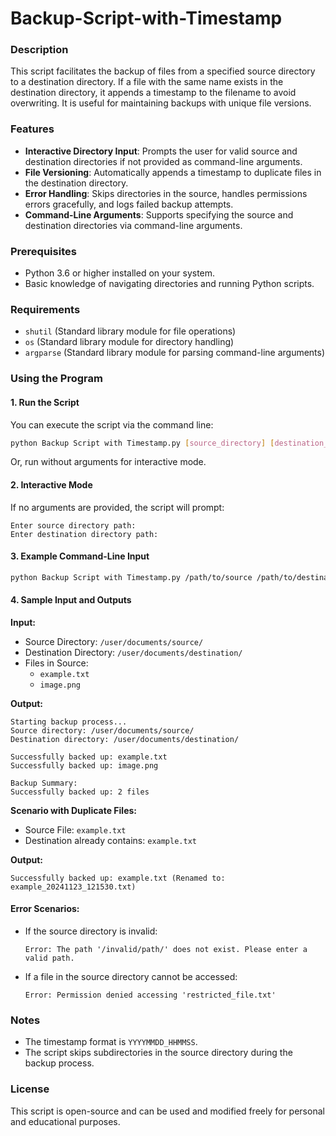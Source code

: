 # Backup-Script-with-Timestamp

### Description
This script facilitates the backup of files from a specified source directory to a destination directory. If a file with the same name exists in the destination directory, it appends a timestamp to the filename to avoid overwriting. It is useful for maintaining backups with unique file versions.

### Features
- **Interactive Directory Input**: Prompts the user for valid source and destination directories if not provided as command-line arguments.
- **File Versioning**: Automatically appends a timestamp to duplicate files in the destination directory.
- **Error Handling**: Skips directories in the source, handles permissions errors gracefully, and logs failed backup attempts.
- **Command-Line Arguments**: Supports specifying the source and destination directories via command-line arguments.

### Prerequisites
- Python 3.6 or higher installed on your system.
- Basic knowledge of navigating directories and running Python scripts.

### Requirements
- `shutil` (Standard library module for file operations)
- `os` (Standard library module for directory handling)
- `argparse` (Standard library module for parsing command-line arguments)

### Using the Program

#### 1. **Run the Script**
   You can execute the script via the command line:
   ```bash
   python Backup Script with Timestamp.py [source_directory] [destination_directory]
   ```
   Or, run without arguments for interactive mode.

#### 2. **Interactive Mode**
   If no arguments are provided, the script will prompt:
   ```
   Enter source directory path:
   Enter destination directory path:
   ```

#### 3. **Example Command-Line Input**
   ```bash
   python Backup Script with Timestamp.py /path/to/source /path/to/destination
   ```

#### 4. **Sample Input and Outputs**

**Input:**
- Source Directory: `/user/documents/source/`
- Destination Directory: `/user/documents/destination/`
- Files in Source:
  - `example.txt`
  - `image.png`

**Output:**
```
Starting backup process...
Source directory: /user/documents/source/
Destination directory: /user/documents/destination/

Successfully backed up: example.txt
Successfully backed up: image.png

Backup Summary:
Successfully backed up: 2 files
```

**Scenario with Duplicate Files:**
- Source File: `example.txt`
- Destination already contains: `example.txt`

**Output:**
```
Successfully backed up: example.txt (Renamed to: example_20241123_121530.txt)
```

#### Error Scenarios:
- If the source directory is invalid:
  ```
  Error: The path '/invalid/path/' does not exist. Please enter a valid path.
  ```
- If a file in the source directory cannot be accessed:
  ```
  Error: Permission denied accessing 'restricted_file.txt'
  ```

### Notes
- The timestamp format is `YYYYMMDD_HHMMSS`.
- The script skips subdirectories in the source directory during the backup process.

### License
This script is open-source and can be used and modified freely for personal and educational purposes.
